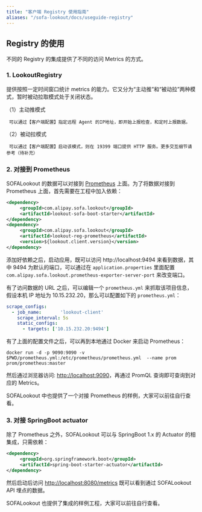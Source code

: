 ```yaml
---
title: "客户端 Registry 使用指南"
aliases: "/sofa-lookout/docs/useguide-registry"
---
```


## Registry 的使用

不同的 Registry 的集成提供了不同的访问 Metrics 的方式。
### 1. LookoutRegistry

提供按照一定时间窗口统计 metrics 的能力。它又分为“主动推”和“被动拉”两种模式，暂时被动拉取模式处于关闭状态。

（1）主动推模式

```plain
 可以通过【客户端配置】指定远程 Agent 的IP地址，即开始上报检查，和定时上报数据。
```

（2）被动拉模式

```plain
 可以通过【客户端配置】启动该模式，则在 19399 端口提供 HTTP 服务。更多交互细节请参考（待补充）
```

### 2. 对接到 Prometheus

SOFALookout 的数据可以对接到 [Prometheus](https://prometheus.io/) 上面。为了将数据对接到 Prometheus 上面，首先需要在工程中加入依赖：

```xml
<dependency>
     <groupId>com.alipay.sofa.lookout</groupId>
     <artifactId>lookout-sofa-boot-starter</artifactId>
</dependency>
<dependency>
     <groupId>com.alipay.sofa.lookout</groupId>
     <artifactId>lookout-reg-prometheus</artifactId>
     <version>${lookout.client.version}</version>
</dependency>
```

添加好依赖之后，启动应用，既可以访问 http://localhost:9494 来看到数据，其中 9494 为默认的端口，可以通过在 `application.properties` 里面配置 `com.alipay.sofa.lookout.prometheus-exporter-server-port` 来改变端口。

有了访问数据的 URL 之后，可以编辑一个 `prometheus.yml` 来抓取该项目信息，假设本机 IP 地址为 10.15.232.20，那么可以配置如下的 `prometheus.yml`：

```yaml
scrape_configs:
  - job_name:       'lookout-client'
    scrape_interval: 5s
    static_configs:
      - targets: ['10.15.232.20:9494']
```

有了上面的配置文件之后，可以再到本地通过 Docker 来启动 Prometheus：

```
docker run -d -p 9090:9090 -v $PWD/prometheus.yml:/etc/prometheus/prometheus.yml  --name prom prom/prometheus:master
```

然后通过浏览器访问: <http://localhost:9090>，再通过 PromQL 查询即可查询到对应的 Metrics。

SOFALookout 中也提供了一个对接 Prometheus 的样例，大家可以前往自行查看。

### 3. 对接 SpringBoot actuator

除了 Prometheus 之外，SOFALookout 可以与 SpringBoot 1.x 的 Actuator 的相集成，只需依赖：

```xml
<dependency>
     <groupId>org.springframework.boot</groupId>
     <artifactId>spring-boot-starter-actuator</artifactId>
</dependency>
```

然后启动后访问 <http://localhost:8080/metrics>  既可以看到通过 SOFALookout API 埋点的数据。

SOFALookout 也提供了集成的样例工程，大家可以前往自行查看。
